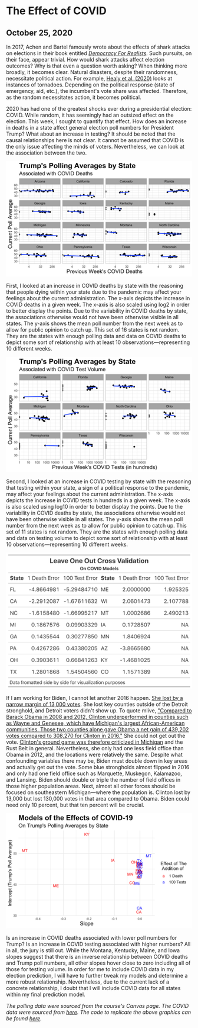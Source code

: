 # The Effect of COVID
## October 25, 2020

In 2017, Achen and Bartel famously wrote about the effects of shark attacks on elections in their book entitled [*Democracy For Realists*](https://hollis.harvard.edu/primo-explore/fulldisplay?docid=TN_cdi_askewsholts_vlebooks_9781400888740&context=PC&vid=HVD2&search_scope=everything&tab=everything&lang=en_US). Such pursuits, on their face, appear trivial. How would shark attacks affect election outcomes? Why is that even a question worth asking? When thinking more broadly, it becomes clear. Natural disasters, despite their randomness, necessitate political action. For example, [Healy et al. (2020)](https://hollis.harvard.edu/primo-explore/fulldisplay?docid=TN_cdi_crossref_primary_10_1561_100_00009057&context=PC&vid=HVD2&search_scope=everything&tab=everything&lang=en_US) looks at instances of tornadoes. Depending on the political response (state of emergency, aid, etc.), the incumbent's vote share was affected. Therefore, as the random necessitates action, it becomes political.

2020 has had one of the greatest shocks ever during a presidential election: COVID. While random, it has seemingly had an outsized effect on the election. This week, I sought to quantify that effect. How does an increase in deaths in a state affect general election poll numbers for President Trump? What about an increase in testing? It should be noted that the causal relationships here is not clear. It cannot be assumed that COVID is the only issue affecting the minds of voters. Nevertheless, we can look at the association between the two. 

![](../figures/death.png)

First, I looked at an increase in COVID deaths by state with the reasoning that people dying within your state due to the pandemic may affect your feelings about the current administration. The x-axis depicts the increase in COVID deaths in a given week. The x-axis is also scaled using log2 in order to better display the points. Due to the variability in COVID deaths by state, the associations otherwise would not have been otherwise visible in all states. The y-axis shows the mean poll number from the next week as to allow for public opinion to catch up. This set of 16 states is not random. They are the states with enough polling data and data on COVID deaths to depict some sort of relationship with at least 10 observations—representing 10 different weeks.

![](../figures/test.png)

Second, I looked at an increase in COVID testing by state with the reasoning that testing within your state, a sign of a political response to the pandemic, may affect your feelings about the current administration. The x-axis depicts the increase in COVID tests in hundreds in a given week. The x-axis is also scaled using log10 in order to better display the points. Due to the variability in COVID deaths by state, the associations otherwise would not have been otherwise visible in all states. The y-axis shows the mean poll number from the next week as to allow for public opinion to catch up. This set of 11 states is not random. They are the states with enough polling data and data on testing volume to depict some sort of relationship with at least 10 observations—representing 10 different weeks.

![](../figures/LOO_table.png)

If I am working for Biden, I cannot let another 2016 happen. [She lost by a narrow margin of 13,000 votes](https://www.mlive.com/politics/2016/11/how_did_donald_trump_win_michi.html). She lost key counties outside of the Detroit stronghold, and Detroit voters didn't show up. To quote mlive, ["Compared to Barack Obama in 2008 and 2012, Clinton underperformed in counties such as Wayne and Genesee, which have Michigan's largest African-American communities. Those two counties alone gave Obama a net gain of 439,202 votes compared to 308,270 for Clinton in 2016."](https://www.mlive.com/politics/2016/11/how_did_donald_trump_win_michi.html) She could not get out the vote. [Clinton's ground game was therefore criticized in Michigan](https://www.politico.com/story/2016/12/michigan-hillary-clinton-trump-232547) and the Rust Belt in general. Nevertheless, she only had one less field office than Obama in 2012, and the locations were relatively the same. Despite what confounding variables there may be, Biden must double down in key areas and actually get out the vote. Some blue strongholds almost flipped in 2016 and only had one field office such as Marquette, Muskegon, Kalamazoo, and Lansing. Biden should double or triple the number of field offices in those higher population areas. Next, almost all other forces should be focused on southeastern Michigan—where the population is. Clinton lost by 13,000 but lost 130,000 votes in that area compared to Obama. Biden could need only 10 percent, but that ten percent will be crucial.

![](../figures/covidmodel.png)

Is an increase in COVID deaths associated with lower poll numbers for Trump? Is an increase in COVID testing associated with higher numbers? All in all, the jury is still out. While the Montana, Kentucky, Maine, and Iowa slopes suggest that there is an inverse relationship between COVID deaths and Trump poll numbers, all other slopes hover close to zero including all of those for testing volume. In order for me to include COVID data in my election prediction, I will have to further tweak my models and determine a more robust relationship. Nevertheless, due to the current lack of a concrete relationship, I doubt that I will include COVID data for all states within my final prediction model.

*The polling data were sourced from the course's Canvas page. The COVID data were sourced from [here](#https://covidtracking.com/about-data). The code to replicate the above graphics can be found [here](https://github.com/SamuelLowry/gov1347_blog/blob/master/scripts/04-blog.R).*